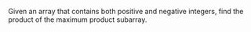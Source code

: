 Given an array that contains both positive and negative integers, find the product of the maximum product subarray.